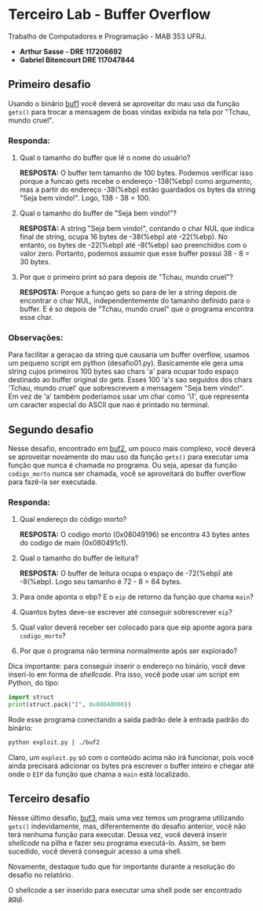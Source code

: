 # Terceiro Lab - Buffer Overflow
Trabalho de Computadores e Programação - MAB 353 UFRJ.
* **Arthur Sasse - DRE 117206692**
* **Gabriel Bitencourt DRE 117047844**

## Primeiro desafio
Usando o binário [buf1](./buf1) você deverá se aproveitar do mau uso da função `gets()` para trocar a mensagem de boas vindas exibida na tela por "Tchau, mundo cruel".

### Responda:
1. Qual o tamanho do buffer que lê o nome do usuário?
   
    **RESPOSTA:** O buffer tem tamanho de 100 bytes. Podemos verificar isso porque a funcao gets recebe o endereço -138(%ebp) como argumento, mas a partir do endereço -38(%ebp) estão guardados os bytes da string "Seja bem vindo!". Logo, 138 - 38 = 100.

2. Qual o tamanho do buffer de "Seja bem vindo!"?
   
   **RESPOSTA:** A string "Seja bem vindo!", contando o char NUL que indica final de string, ocupa 16 bytes de -38(%ebp) até -22(%ebp). No entanto, os bytes de -22(%ebp) até -8(%ebp) sao preenchidos com o valor zero. Portanto, podemos assumir que esse buffer possui 38 - 8 = 30 bytes.
   
3. Por que o primeiro print só para depois de "Tchau, mundo cruel"?
   
   **RESPOSTA:** Porque a funçao gets so para de ler a string depois de encontrar o char NUL, independentemente do tamanho definido para o buffer. E é so depois de "Tchau, mundo cruel" que o programa encontra esse char. 

### Observações:
Para facilitar a geraçao da string que causaria um buffer overflow, usamos um pequeno script em python (desafio01.py). Basicamente ele gera uma string cujos primeiros 100 bytes sao chars 'a' para ocupar todo espaço destinado ao buffer original do gets. Esses 100 'a's sao seguidos dos chars 'Tchau, mundo cruel' que sobrescrevem a mensagem "Seja bem vindo!". Em vez de 'a' também poderiamos usar um char como '\1', que representa um caracter especial do ASCII que nao é printado no terminal.

## Segundo desafio
Nesse desafio, encontrado em [buf2](./buf2), um pouco mais complexo, você deverá se aproveitar novamente do mau uso da função `gets()` para executar uma função que nunca é chamada no programa. Ou seja, apesar da função `codigo_morto` nunca ser chamada, você se aproveitará do buffer overflow para fazê-la ser executada.

### Responda:
1. Qual endereço do código morto? 
   
   **RESPOSTA:** O codigo morto (0x08049196) se encontra 43 bytes antes do codigo de main (0x080491c1).

2. Qual o tamanho do buffer de leitura?
   
   **RESPOSTA:** O buffer de leitura ocupa o espaço de -72(%ebp) até -8(%ebp). Logo seu tamanho é 72 - 8 = 64 bytes.

3. Para onde aponta o ebp? E o `eip` de retorno da função que chama `main`?
4. Quantos bytes deve-se escrever até conseguir sobrescrever `eip`?
5. Qual valor deverá receber ser colocado para que eip aponte agora para `codigo_morto`?
6. Por que o programa não termina normalmente após ser explorado?

Dica importante: para conseguir inserir o endereço no binário, você deve inserí-lo em forma de *shellcode*. Pra isso, você pode usar um script em Python, do tipo:
```python
import struct
print(struct.pack("I", 0x08040000))
```

Rode esse programa conectando a saída padrão dele à entrada padrão do binário:
```bash
python exploit.py | ./buf2
```

Claro, um `exploit.py` só com o conteúdo acima não irá funcionar, pois você ainda precisará adicionar os bytes pra escrever o buffer inteiro e chegar até onde o `EIP` da função que chama a `main` está localizado.

## Terceiro desafio
Nesse último desafio, [buf3](./buf3), mais uma vez temos um programa utilizando `gets()` indevidamente, mas, diferentemente do desafio anterior, você não terá nenhuma função para executar. Dessa vez, você deverá inserir *shellcode* na pilha e fazer seu programa executá-lo. Assim, se bem sucedido, você deverá conseguir acesso a uma shell.

Novamente, destaque tudo que for importante durante a resolução do desafio no relatório.

O shellcode a ser inserido para executar uma shell pode ser encontrado [aqui](http://shell-storm.org/shellcode/).
